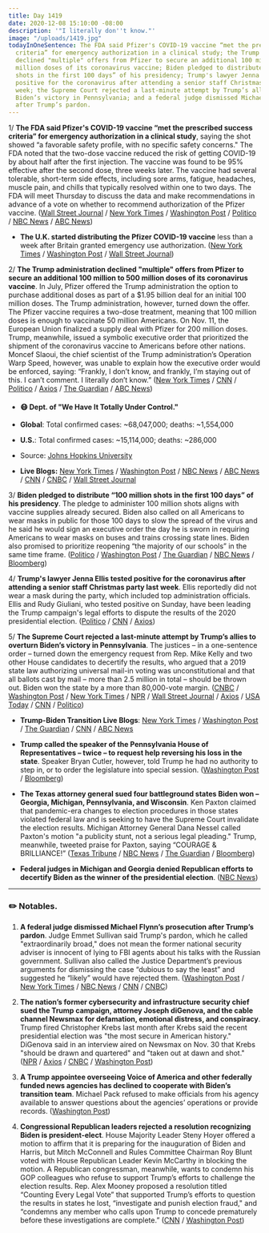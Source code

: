 ```yaml
---
title: Day 1419
date: 2020-12-08 15:10:00 -08:00
description: '"I literally don''t know."'
image: "/uploads/1419.jpg"
todayInOneSentence: The FDA said Pfizer's COVID-19 vaccine “met the prescribed success
  criteria” for emergency authorization in a clinical study; the Trump administration
  declined "multiple" offers from Pfizer to secure an additional 100 million to 500
  million doses of its coronavirus vaccine; Biden pledged to distribute “100 million
  shots in the first 100 days” of his presidency; Trump's lawyer Jenna Ellis tested
  positive for the coronavirus after attending a senior staff Christmas party last
  week; the Supreme Court rejected a last-minute attempt by Trump’s allies to overturn
  Biden’s victory in Pennsylvania; and a federal judge dismissed Michael Flynn’s prosecution
  after Trump’s pardon.
---
```


1/ **The FDA said Pfizer's COVID-19 vaccine “met the prescribed success criteria” for emergency authorization in a clinical study**, saying the shot showed “a favorable safety profile, with no specific safety concerns." The FDA noted that the two-dose vaccine reduced the risk of getting COVID-19 by about half after the first injection. The vaccine was found to be 95% effective after the second dose, three weeks later. The vaccine had several tolerable, short-term side effects, including sore arms, fatigue, headaches, muscle pain, and chills that typically resolved within one to two days. The FDA will meet Thursday to discuss the data and make recommendations in advance of a vote on whether to recommend authorization of the Pfizer vaccine. ([Wall Street Journal](https://www.wsj.com/articles/fda-set-to-release-analyses-of-the-pfizer-biontech-covid-19-vaccine-11607423403) / [New York Times](https://www.nytimes.com/2020/12/08/health/covid-vaccine-pfizer.html) / [Washington Post](https://www.washingtonpost.com/graphics/2020/health/pfizer-vaccine-trial-results/?itid=hp-top-table-main) / [Politico](https://www.politico.com/news/2020/12/08/fda-pfizer-coronavirus-vaccine-safe-443587) / [NBC News](https://www.nbcnews.com/health/health-news/fda-pfizer-s-covid-19-vaccine-safe-effective-after-one-n1250337) / [ABC News](https://abcnews.go.com/Politics/fda-scientists-report-pfizer-vaccine-safe-effective-confirming/story?id=74602903))

* **The U.K. started distributing the Pfizer COVID-19 vaccine** less than a week after Britain granted emergency use authorization. ([New York Times](https://www.nytimes.com/2020/12/08/world/europe/uk-vaccination-covid-virus.html) / [Washington Post](https://www.washingtonpost.com/world/europe/covid-vaccine-pfizer-uk/2020/12/08/f78a8978-3676-11eb-9699-00d311f13d2d_story.html) / [Wall Street Journal](https://www.wsj.com/articles/u-k-begins-rollout-of-pfizers-covid-19-vaccine-in-a-first-for-the-west-11607419672))

2/ **The Trump administration declined "multiple" offers from Pfizer to secure an additional 100 million to 500 million doses of its coronavirus vaccine**. In July, Pfizer offered the Trump administration the option to purchase additional doses as part of a $1.95 billion deal for an initial 100 million doses. The Trump administration, however, turned down the offer. The Pfizer vaccine requires a two-dose treatment, meaning that 100 million doses is enough to vaccinate 50 million Americans. On Nov. 11, the European Union finalized a supply deal with Pfizer for 200 million doses. Trump, meanwhile, issued a symbolic executive order that prioritized the shipment of the coronavirus vaccine to Americans before other nations. Moncef Slaoui, the chief scientist of the Trump administration’s Operation Warp Speed, however, was unable to explain how the executive order would be enforced, saying: “Frankly, I don’t know, and frankly, I’m staying out of this. I can’t comment. I literally don’t know.” ([New York Times](https://www.nytimes.com/2020/12/07/us/trump-covid-vaccine-pfizer.html) / [CNN](https://www.cnn.com/2020/12/08/politics/trump-vaccine-pfizer-coronavirus-executive-order/) / [Politico](https://www.politico.com/news/2020/12/08/operation-warp-speed-trumps-vaccine-order-443574) / [Axios](https://www.axios.com/pfizer-vaccine-trump-administration-gottlieb-161b9da7-d81b-40c4-8689-5a800090c91a.html) / [The Guardian](https://www.theguardian.com/world/2020/dec/08/trump-pfizer-vaccine-coronavirus) / [ABC News](https://abcnews.go.com/Politics/trump-vaccine-executive-order-raises-questions-pfizer-offer/story?id=74604381))

* #### 😷 Dept. of "We Have It Totally Under Control."

* **Global**: Total confirmed cases: \~68,047,000; deaths: \~1,554,000

* **U.S.**: Total confirmed cases: \~15,114,000; deaths: \~286,000

* Source: [Johns Hopkins University](https://coronavirus.jhu.edu/map.html)

* **Live Blogs:** [New York Times](https://www.nytimes.com/live/2020/12/08/world/covid-19-coronavirus/?action=click&module=Spotlight&pgtype=Homepage) / [Washington Post](https://www.washingtonpost.com/nation/2020/12/08/coronavirus-covid-live-updates-us/) / [NBC News](https://www.nbcnews.com/news/us-news/live-blog/2020-12-8-covid-live-updates-vaccine-news-n1250334) / [ABC News](https://abcnews.go.com/Health/live-updates/coronavirus/?id=74578775) / [CNN](https://www.cnn.com/world/live-news/coronavirus-pandemic-12-08-20-intl/index.html) / [CNBC](https://www.cnbc.com/2020/12/08/coronavirus-live-updates.html) / [Wall Street Journal](https://www.wsj.com/livecoverage/latest-updates/covid?mod=hp_theme_coronavirus-ribbon)

3/ **Biden pledged to distribute “100 million shots in the first 100 days” of his presidency**. The pledge to administer 100 million shots aligns with vaccine supplies already secured. Biden also called on all Americans to wear masks in public for those 100 days to slow the spread of the virus and he said he would sign an executive order the day he is sworn in requiring Americans to wear masks on buses and trains crossing state lines. Biden also promised to prioritize reopening “the majority of our schools” in the same time frame. ([Politico](https://www.politico.com/news/2020/12/08/biden-pledges-vaccinations-reopen-schools-443733) / [Washington Post](https://www.washingtonpost.com/health/biden-covid-100-days-plan/2020/12/08/16e0a47e-3965-11eb-98c4-25dc9f4987e8_story.html) / [The Guardian](https://www.theguardian.com/us-news/live/2020/dec/08/us-election-donald-trump-joe-biden-coronavirus-covid-19-live-updates?page=with:block-5fcfcda08f084f47a8a41e96#block-5fcfcda08f084f47a8a41e96) / [NBC News](https://www.nbcnews.com/politics/white-house/biden-introducing-health-team-trump-holds-covid-vaccine-summit-n1250338) / [Bloomberg](https://www.bloomberg.com/news/articles/2020-12-08/biden-vows-100-million-does-of-vaccine-within-his-first-100-days?srnd=premium))

4/ **Trump's lawyer Jenna Ellis tested positive for the coronavirus after attending a senior staff Christmas party last week**. Ellis reportedly did not wear a mask during the party, which included top administration officials. Ellis and Rudy Giuliani, who tested positive on Sunday, have been leading the Trump campaign's legal efforts to dispute the results of the 2020 presidential election. ([Politico](https://www.politico.com/news/2020/12/08/trump-lawyer-jenna-ellis-covid-443688) / [CNN](https://www.cnn.com/2020/12/08/politics/jenna-ellis-coronavirus/) / [Axios](https://www.axios.com/jenna-ellis-trump-lawyer-covid-2bab2624-0b25-4f47-a532-079fd2c392da.html))

5/ **The Supreme Court rejected a last-minute attempt by Trump’s allies to overturn Biden’s victory in Pennsylvania**. The justices – in a one-sentence order – turned down the emergency request from Rep. Mike Kelly and two other House candidates to decertify the results, who argued that a 2019 state law authorizing universal mail-in voting was unconstitutional and that all ballots cast by mail – more than 2.5 million in total – should be thrown out. Biden won the state by a more than 80,000-vote margin. ([CNBC](https://www.cnbc.com/2020/12/08/supreme-court-rejects-trump-allys-push-to-overturn-biden-win-in-pennsylvania.html) / [Washington Post](https://www.washingtonpost.com/politics/courts_law/supreme-court-trump-pennsylvania-election-results/2020/12/08/4d39e16c-397d-11eb-98c4-25dc9f4987e8_story.html) / [New York Times](https://www.nytimes.com/2020/12/08/us/supreme-court-republican-challenge-pennsylvania-vote.html) / [NPR](https://www.npr.org/2020/12/08/944230517/supreme-court-rejects-gop-bid-to-reverse-pennsylvania-election-results) / [Wall Street Journal](https://www.wsj.com/articles/supreme-court-denies-long-shot-republican-bid-to-block-pennsylvania-election-results-for-joe-biden-11607465501?mod=hp_lead_pos5) / [Axios](https://www.axios.com/trump-pennsylvania-election-supreme-court-cb261db7-5426-4460-a354-21707f0e7d5f.html) / [USA Today](https://www.usatoday.com/story/news/politics/2020/12/08/supreme-court-wont-hear-trump-allies-challenge-pennsylvania-vote/6483060002/) / [CNN](https://www.cnn.com/2020/12/08/politics/supreme-court-pennsylvania-trump-biden/index.html) / [Politico](https://www.politico.com/news/2020/12/08/supreme-court-rejects-bid-to-overturn-bidens-win-in-pennsylvania-443751))

* **Trump-Biden Transition Live Blogs**: [New York Times](https://www.nytimes.com/live/2020/12/08/us/joe-biden-donald-trump/?action=click&module=Top%20Stories&pgtype=Homepage) / [Washington Post](https://www.washingtonpost.com/politics/2020/12/08/joe-biden-trump-transition-live-updates/) / [The Guardian](https://www.theguardian.com/us-news/live/2020/dec/08/us-election-donald-trump-joe-biden-coronavirus-covid-19-live-updates) / [CNN](https://www.cnn.com/politics/live-news/biden-trump-us-election-news-12-08-20/index.html) / [ABC News](https://abcnews.go.com/Politics/live-updates/2020-election-results-transition/?id=74573672)

* **Trump called the speaker of the Pennsylvania House of Representatives – twice – to request help reversing his loss in the state**. Speaker Bryan Cutler, however, told Trump he had no authority to step in, or to order the legislature into special session. ([Washington Post](https://www.washingtonpost.com/politics/trump-pennsylvania-speaker-call/2020/12/07/d65fe8c4-38bf-11eb-98c4-25dc9f4987e8_story.html) / [Bloomberg](https://www.bloomberg.com/news/articles/2020-12-08/trump-presses-appeal-to-state-republicans-to-overturn-election?srnd=premium&sref=MIBMEEoj))

* **The Texas attorney general sued four battleground states Biden won – Georgia, Michigan, Pennsylvania, and Wisconsin**. Ken Paxton claimed that pandemic-era changes to election procedures in those states violated federal law and is seeking to have the Supreme Court invalidate the election results. Michigan Attorney General Dana Nessel called Paxton's motion "a publicity stunt, not a serious legal pleading." Trump, meanwhile, tweeted praise for Paxton, saying “COURAGE & BRILLIANCE!” ([Texas Tribune](https://www.texastribune.org/2020/12/08/texas-ken-paxton-election-georgia/) / [NBC News](https://www.nbcnews.com/politics/2020-election/publicity-stunt-ags-battleground-states-blast-texas-counterpart-challenging-biden-n1250383) / [The Guardian](https://www.theguardian.com/us-news/live/2020/dec/08/us-election-donald-trump-joe-biden-coronavirus-covid-19-live-updates?page=with:block-5fcfa6508f084f47a8a41bc4#block-5fcfa6508f084f47a8a41bc4) / [Bloomberg](https://www.bloomberg.com/news/articles/2020-12-08/texas-says-challenging-election-results-in-u-s-supreme-court?sref=MIBMEEoj))

* **Federal judges in Michigan and Georgia denied Republican efforts to decertify Biden as the winner of the presidential election**. ([NBC News](https://www.nbcnews.com/politics/2020-election/nothing-speculation-conjecture-judge-swats-down-gop-lawsuit-decertify-biden-n1250255))

---

### ✏️ Notables.

1. **A federal judge dismissed Michael Flynn’s prosecution after Trump’s pardon**. Judge Emmet Sullivan said Trump's pardon, which he called "extraordinarily broad," does not mean the former national security adviser is innocent of lying to FBI agents about his talks with the Russian government. Sullivan also called the Justice Department’s previous arguments for dismissing the case “dubious to say the least” and suggested he “likely” would have rejected them. ([Washington Post](https://www.washingtonpost.com/local/legal-issues/michael-flynn-case-dismissed/2020/12/08/31abb5de-0975-11eb-a166-dc429b380d10_story.html) / [New York Times](https://www.nytimes.com/2020/12/08/us/politics/michael-flynn-case-dismissed.html) / [NBC News](https://www.nbcnews.com/politics/justice-department/judge-take-final-shots-trump-flynn-he-agrees-dismiss-case-n1250415) / [CNN](https://www.cnn.com/2020/12/08/politics/michael-flynn/index.html) / [CNBC](https://www.cnbc.com/2020/12/08/judge-dismisses-michael-flynn-case-after-trump-pardon.html))

2. **The nation’s former cybersecurity and infrastructure security chief sued the Trump campaign, attorney Joseph diGenova, and the cable channel Newsmax for defamation, emotional distress, and conspiracy**. Trump fired Christopher Krebs last month after Krebs said the recent presidential election was "the most secure in American history." DiGenova said in an interview aired on Newsmax on Nov. 30 that Krebs "should be drawn and quartered" and "taken out at dawn and shot." ([NPR](https://www.npr.org/2020/12/08/944270554/former-cyber-security-chief-sues-trump-campaign-and-others-charging-defamation) / [Axios](https://www.axios.com/cisa-krebs-lawsuit-trump-campaign-digenova-newsmax-08b38316-084e-4889-acb7-8ca3e5cda60c.html) / [CNBC](https://www.cnbc.com/2020/12/08/christopher-krebs-sues-trump-campaign-newsmax-and-digenova-over-election-claims.html) / [Washington Post](https://www.washingtonpost.com/local/legal-issues/chris-krebs-sues-trump-campaign-digenova/2020/12/08/61a68a30-389a-11eb-bc68-96af0daae728_story.html))

3. **A Trump appointee overseeing Voice of America and other federally funded news agencies has declined to cooperate with Biden’s transition team**. Michael Pack refused to make officials from his agency available to answer questions about the agencies’ operations or provide records. ([Washington Post](https://www.washingtonpost.com/lifestyle/media/michael-pack-voice-america-biden-transition/2020/12/08/8212f630-38e7-11eb-9276-ae0ca72729be_story.html))

4. **Congressional Republican leaders rejected a resolution recognizing Biden is president-elect**. House Majority Leader Steny Hoyer offered a motion to affirm that it is preparing for the inauguration of Biden and Harris, but Mitch McConnell and Rules Committee Chairman Roy Blunt voted with House Republican Leader Kevin McCarthy in blocking the motion. A Republican congressman, meanwhile, wants to condemn his GOP colleagues who refuse to support Trump’s efforts to challenge the election results. Rep. Alex Mooney proposed a resolution titled “Counting Every Legal Vote” that supported Trump’s efforts to question the results in states he lost, “investigate and punish election fraud," and “condemns any member who calls upon Trump to concede prematurely before these investigations are complete.” ([CNN](https://www.cnn.com/2020/12/08/politics/gop-leadership-congress-biden-president-elect/index.html) / [Washington Post](https://www.washingtonpost.com/politics/republicans-trump-house-election/2020/12/08/bb792018-396c-11eb-bc68-96af0daae728_story.html))